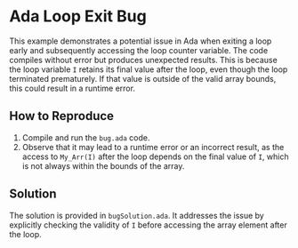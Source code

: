 # Ada Loop Exit Bug
This example demonstrates a potential issue in Ada when exiting a loop early and subsequently accessing the loop counter variable.  The code compiles without error but produces unexpected results.  This is because the loop variable `I` retains its final value after the loop, even though the loop terminated prematurely. If that value is outside of the valid array bounds, this could result in a runtime error.

## How to Reproduce
1. Compile and run the `bug.ada` code.
2. Observe that it may lead to a runtime error or an incorrect result, as the access to `My_Arr(I)` after the loop depends on the final value of `I`, which is not always within the bounds of the array.

## Solution
The solution is provided in `bugSolution.ada`.  It addresses the issue by explicitly checking the validity of `I` before accessing the array element after the loop. 
